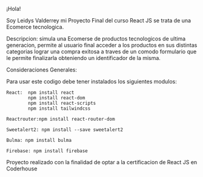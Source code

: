 ¡Hola!

Soy Leidys Valderrey mi Proyecto Final del curso React JS se trata de una Ecomerce tecnologica.

Descripcion: simula una Ecomerse de productos tecnologicos de ultima generacion, permite al usuario final acceder a los productos en sus distintas categorias lograr una compra exitosa a traves de un comodo formulario que le permite finalizarla obteniendo un identificador de la misma.

Consideraciones Generales:

Para usar este codigo debe tener instalados los siguientes modulos:


    React:  npm install react
            npm install react-dom
            npm install react-scripts
            npm install tailwindcss  
 	    
    Reactrouter:npm install react-router-dom

    Sweetalert2: npm install --save sweetalert2    

    Bulma: npm install bulma

    Firebase: npm install firebase
    
    
Proyecto realizado con la finalidad de optar a la certificacion de React JS en Coderhouse